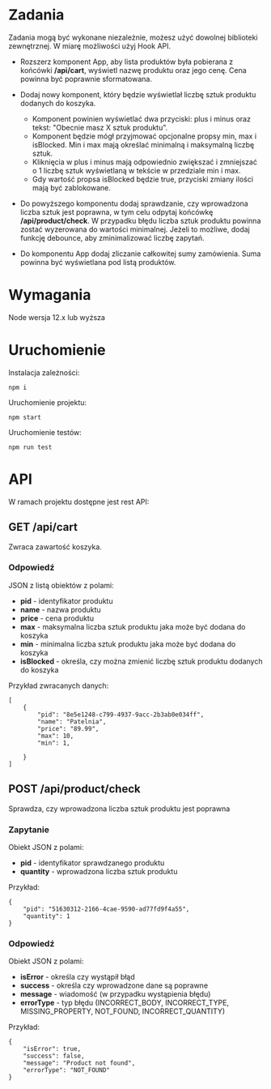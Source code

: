 # Zadania

Zadania mogą być wykonane niezależnie, możesz użyć dowolnej biblioteki zewnętrznej. W miarę możliwości użyj Hook API.

- Rozszerz komponent App, aby lista produktów była pobierana z końcówki **/api/cart**, wyświetl nazwę produktu oraz jego cenę. Cena powinna być poprawnie sformatowana.
- Dodaj nowy komponent, który będzie wyświetlał liczbę sztuk produktu dodanych do koszyka.

  - Komponent powinien wyświetlać dwa przyciski: plus i minus oraz tekst: "Obecnie masz X sztuk produktu".
  - Komponent będzie mógł przyjmować opcjonalne propsy min, max i isBlocked. Min i max mają określać minimalną i maksymalną liczbę sztuk.
  - Kliknięcia w plus i minus mają odpowiednio zwiększać i zmniejszać o 1 liczbę sztuk wyświetlaną w tekście w przedziale min i max.
  - Gdy wartość propsa isBlocked będzie true, przyciski zmiany ilości mają być zablokowane.

- Do powyższego komponentu dodaj sprawdzanie, czy wprowadzona liczba sztuk jest poprawna, w tym celu odpytaj końcówkę **/api/product/check**. W przypadku błędu liczba sztuk produktu powinna zostać wyzerowana do wartości minimalnej. Jeżeli to możliwe, dodaj funkcję debounce, aby zminimalizować liczbę zapytań.

- Do komponentu App dodaj zliczanie całkowitej sumy zamówienia. Suma powinna być wyświetlana pod listą produktów.

# Wymagania

Node wersja 12.x lub wyższa

# Uruchomienie

Instalacja zależności:

`npm i`

Uruchomienie projektu:

`npm start`

Uruchomienie testów:

`npm run test`

# API

W ramach projektu dostępne jest rest API:

## **GET** /api/cart

Zwraca zawartość koszyka.

### Odpowiedź

JSON z listą obiektów z polami:

- **pid** - identyfikator produktu
- **name** - nazwa produktu
- **price** - cena produktu
- **max** - maksymalna liczba sztuk produktu jaka może być dodana do koszyka
- **min** - minimalna liczba sztuk produktu jaka może być dodana do koszyka
- **isBlocked** - określa, czy można zmienić liczbę sztuk produktu dodanych do koszyka

Przykład zwracanych danych:

```
[
    {
        "pid": "8e5e1248-c799-4937-9acc-2b3ab0e034ff",
        "name": "Patelnia",
        "price": "89.99",
        "max": 10,
        "min": 1,

    }
]
```

## **POST** /api/product/check

Sprawdza, czy wprowadzona liczba sztuk produktu jest poprawna

### Zapytanie

Obiekt JSON z polami:

- **pid** - identyfikator sprawdzanego produktu
- **quantity** - wprowadzona liczba sztuk produktu

Przykład:

```
{
    "pid": "51630312-2166-4cae-9590-ad77fd9f4a55",
    "quantity": 1
}
```

### Odpowiedź

Obiekt JSON z polami:

- **isError** - określa czy wystąpił błąd
- **success** - określa czy wprowadzone dane są poprawne
- **message** - wiadomość (w przypadku wystąpienia błędu)
- **errorType** - typ błędu (INCORRECT_BODY, INCORRECT_TYPE, MISSING_PROPERTY, NOT_FOUND, INCORRECT_QUANTITY)

Przykład:

```
{
    "isError": true,
    "success": false,
    "message": "Product not found",
    "errorType": "NOT_FOUND"
}
```
